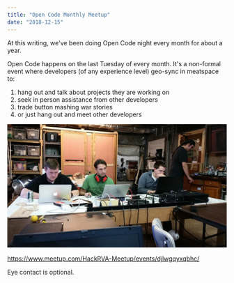 ```yaml
---
title: "Open Code Monthly Meetup"
date: "2018-12-15"
---
```


At this writing, we've been doing Open Code night every month for about a year.

Open Code happens on the last Tuesday of every month. It's a non-formal event where developers (of any experience level) geo-sync in meatspace to:

1. hang out and talk about projects they are working on
2. seek in person assistance from other developers
3. trade button mashing war stories
4. or just hang out and meet other developers

[![](images/26626139585_41227c58f7_k.jpg)](https://www.hackrva.org/wp-content/uploads/2018/12/26626139585_41227c58f7_k.jpg)

https://www.meetup.com/HackRVA-Meetup/events/djlwgqyxqbhc/

Eye contact is optional.
